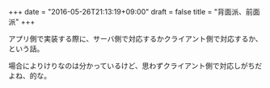 +++
date = "2016-05-26T21:13:19+09:00"
draft = false
title = "背面派、前面派"
+++

アプリ側で実装する際に、サーバ側で対応するかクライアント側で対応するか、という話。

場合によりけりなのは分かっているけど、思わずクライアント側で対応しがちだよね、的な。
